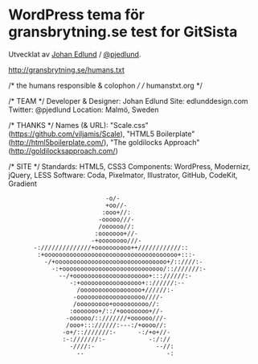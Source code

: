# WordPress tema för gransbrytning.se test for GitSista

Utvecklat av [Johan Edlund](http://edlunddesign.com/) / [@pjedlund](http://twitter.com/pjedlund/).

http://gransbrytning.se/humans.txt

/* the humans responsible & colophon */
/* humanstxt.org */

/* TEAM */
  Developer & Designer: Johan Edlund
  Site: edlunddesign.com
  Twitter: @pjedlund
  Location: Malmö, Sweden

/* THANKS */
  Names (& URL): "Scale.css" (https://github.com/viljamis/Scale), "HTML5 Boilerplate" (http://html5boilerplate.com/), "The goldilocks Approach" (http://goldilocksapproach.com/)

/* SITE */
  Standards: HTML5, CSS3
  Components: WordPress, Modernizr, jQuery, LESS
  Software: Coda, Pixelmator, Illustrator, GitHub, CodeKit, Gradient



                               -o/-                       
                               +oo//-                     
                              :ooo+//:                    
                             -ooooo///-                   
                             /oooooo//:                   
                            :ooooooo+//-                  
                           -+oooooooo///-                 
           -://////////////+oooooooooo++////////////::    
            :+ooooooooooooooooooooooooooooooooooooo+:::-  
              -/+ooooooooooooooooooooooooooooooo+/::////:-
                -:+oooooooooooooooooooooooooooo/::///////:-
                  --/+ooooooooooooooooooooo+::://////:-   
                     -:+ooooooooooooooooo+:://////:--     
                       /ooooooooooooooooo+//////:-        
                      -ooooooooooooooooooo////-           
                      /ooooooooo+oooooooooo//:            
                     :ooooooo+/::/+oooooooo+//-           
                    -oooooo/::///////+oooooo///-          
                    /ooo+::://////:---:/+oooo//:          
                   -o+/::///////:-      -:/+o+//-         
                   :-:///////:-            -:/://         
                     -////:-                 --//:        
                       --                       -:        

